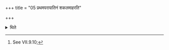 +++
title = "05 प्रथमपरापातिनं शकलमाहरति"

+++

<details><summary>थिते</summary>

5. He takes the first chip which falls down.[^1]  

[^1]: See VII.9.10;
</details>
